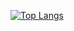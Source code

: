 [![Top Langs](https://github-readme-stats.vercel.app/api/top-langs/?username=OfficialPixelBrush)](https://github.com/anuraghazra/github-readme-stats)
